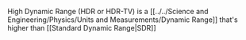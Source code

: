 High Dynamic Range (HDR or HDR-TV) is a [[../../Science and Engineering/Physics/Units and Measurements/Dynamic Range]] that's higher than [[Standard Dynamic Range|SDR]]